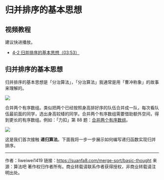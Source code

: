 # 归并排序的基本思想

## 视频教程

建议快进播放。

- [4-2 归并排序的基本思想（03:53）](https://www.bilibili.com/video/BV1D64y1B76c?p=2)


## 归并排序的基本思想

归并排序的基本思想是「分治算法」，「分治算法」我通常是用「曹冲称象」的故事来理解的。

![](https://suanfa8-1252206550.cos.ap-shanghai.myqcloud.com/suanfa8//04e6772e-1177-48d2-b9b1-a6bafd88f50a.gif)

合并两个有序数组。类似把两个已经按照身高排好序的队伍合并成一队，每次看队伍最前面的同学，选出身高较矮的同学。合并两个有序数组需要借助额外空间，得到更长的有序数组。例如：「力扣」第 88 题：[合并两个有序数组](https://leetcode-cn.com/problems/merge-sorted-array/)。

![](https://suanfa8-1252206550.cos.ap-shanghai.myqcloud.com/suanfa8//db38dba8-35f7-414b-9760-19f3ce2ba98f.gif)

这是我们首次接触 **递归算法**。下面我将一步一步展示如何编写递归函数实现归并排序。

---

作者：liweiwei1419
链接：https://suanfa8.com/merge-sort/basic-thought
来源：算法吧
著作权归作者所有。商业转载请联系作者获得授权，非商业转载请注明出处。